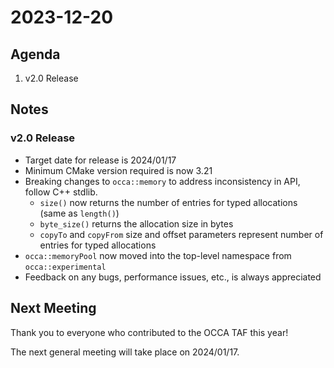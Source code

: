 # 2023-12-20

## Agenda

1. v2.0 Release

## Notes

### v2.0 Release

- Target date for release is 2024/01/17
- Minimum CMake version required is now 3.21
- Breaking changes to `occa::memory` to address inconsistency in API, follow C++ stdlib. 
  - `size()` now returns the number of entries for typed allocations (same as `length()`)
  - `byte_size()` returns the allocation size in bytes
  - `copyTo` and `copyFrom` size and offset parameters represent number of entries for typed allocations
- `occa::memoryPool` now moved into the top-level namespace from `occa::experimental` 
- Feedback on any bugs, performance issues, etc., is always appreciated

## Next Meeting

Thank you to everyone who contributed to the OCCA TAF this year!

The next general meeting will take place on 2024/01/17.
